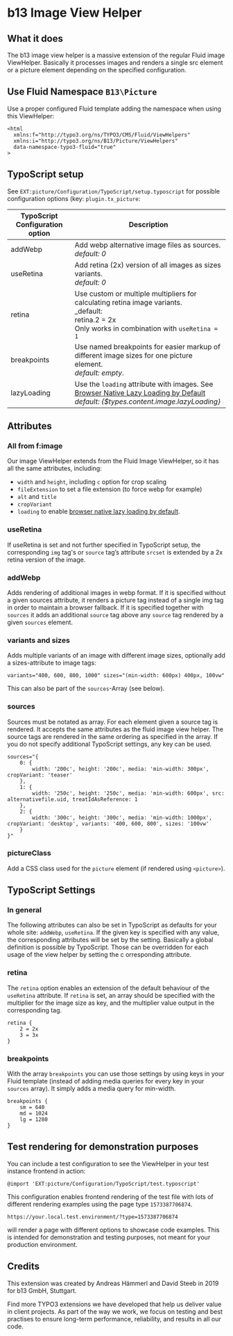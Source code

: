 # b13 Image View Helper

## What it does
The b13 image view helper is a massive extension of the regular Fluid image ViewHelper. Basically it processes images
and renders a single src element or a picture element depending on the specified configuration.

## Use Fluid Namespace `B13\Picture`

Use a proper configured Fluid template adding the namespace when using this ViewHelper:

```
<html
  xmlns:f="http://typo3.org/ns/TYPO3/CMS/Fluid/ViewHelpers"
  xmlns:i="http://typo3.org/ns/B13/Picture/ViewHelpers"
  data-namespace-typo3-fluid="true"
>
```

## TypoScript setup

See `EXT:picture/Configuration/TypoScript/setup.typoscript` for possible configuration options (key: `plugin.tx_picture`:

| TypoScript Configuration option | Description |
|---------------------------------|-------------|
| addWebp | Add webp alternative image files as sources. <br>_default: 0_ |
| useRetina | Add retina (2x) version of all images as sizes variants. <br>_default: 0_ |
| retina | Use custom or multiple multipliers for calculating retina image variants. <br>_default: <br>retina.2 = 2x<br>Only works in combination with `useRetina = 1` |
| breakpoints | Use named breakpoints for easier markup of different image sizes for one picture element.<br>_default: empty_. |
| lazyLoading | Use the `loading` attribute with images. See [Browser Native Lazy Loading by Default](https://b13.com/blog/lazy-loading-just-got-lazier-in-typo3-v10)<br>_default: {$types.content.image.lazyLoading}_ |

## Attributes

### All from f:image
Our image ViewHelper extends from the Fluid Image ViewHelper, so it has all the same attributes, including:
* `width` and `height`, including `c` option for crop scaling
* `fileExtension` to set a file extension (to force webp for example)
* `alt` and `title`
* `cropVariant`
* `loading` to enable [browser native lazy loading by default](https://b13.com/blog/lazy-loading-just-got-lazier-in-typo3-v10).

### useRetina
If useRetina is set and not further specified in TypoScript setup, the corresponding `img` tag's or `source` tag’s
attribute `srcset` is extended by a 2x retina version of the image.

### addWebp
Adds rendering of additional images in webp format. If it is specified without a given sources attribute, it renders a
picture tag instead of a single img tag in order to maintain a browser fallback. If it is specified together with
`sources` it adds an additional `source` tag above any `source` tag rendered by a given `sources` element.

### variants and sizes
Adds multiple variants of an image with different image sizes, optionally add a sizes-attribute to image tags:

```
variants="400, 600, 800, 1000" sizes="(min-width: 600px) 400px, 100vw"
```
This can also be part of the `sources`-Array (see below).

### sources
Sources must be notated as array. For each element given a source tag is rendered. It accepts the same attributes as
the fluid image view helper. The source tags are rendered in the same ordering as specified in the array. If you do not
specify additional TypoScript settings, any key can be used.
```
sources="{
    0: {
        width: '200c', height: '200c', media: 'min-width: 300px', cropVariant: 'teaser'
    },
    1: {
        width: '250c', height: '250c', media: 'min-width: 600px', src: alternativefile.uid, treatIdAsReference: 1
    },
    2: {
        width: '300c', height: '300c', media: 'min-width: 1000px', cropVariant: 'desktop', variants: '400, 600, 800', sizes: '100vw'
    }
}"
```

### pictureClass
Add a CSS class used for the `picture` element (if rendered using `<picture>`).

## TypoScript Settings

### In general
The following attributes can also be set in TypoScript as defaults for your whole site: `addWebp`, `useRetina`. If the
given key is specified with any value, the corresponding attributes will be set by the setting. Basically a global
definition is possible by TypoScript. Those can be overridden for each usage of the view helper by setting the c
orresponding attribute.

### retina
The `retina` option enables an extension of the default behaviour of the `useRetina` attribute. If `retina` is set, an
array should be specified with the multiplier for the image size as key, and the multiplier value output in the 
corresponding tag.

```
retina {
    2 = 2x
    3 = 3x
}
```

### breakpoints
With the array `breakpoints` you can use those settings by using keys in your Fluid template (instead of adding media
queries for every key in your `sources` array). It simply adds a media query for min-width.

```
breakpoints {
    sm = 640
    md = 1024
    lg = 1280
}
```

## Test rendering for demonstration purposes
You can include a test configuration to see the ViewHelper in your test instance frontend in action:

`@import 'EXT:picture/Configuration/TypoScript/test.typoscript'`

This configuration enables frontend rendering of the test file with lots of different rendering examples using the 
page type `1573387706874`. 

`https://your.local.test.environment/?type=1573387706874`

will render a page with different options to showcase code examples. This is intended for demonstration and testing
purposes, not meant for your production environment.

## Credits

This extension was created by Andreas Hämmerl and David Steeb in 2019 for b13 GmbH, Stuttgart.

Find more TYPO3 extensions we have developed that help us deliver value in client projects. As part of the way we work,
we focus on testing and best practises to ensure long-term performance, reliability, and results in all our code.
